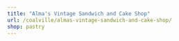 ```yaml
---
title: "Alma's Vintage Sandwich and Cake Shop"
url: /coalville/almas-vintage-sandwich-and-cake-shop/
shop: pastry
---
```


